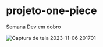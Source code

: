 # projeto-one-piece
Semana Dev em dobro

![Captura de tela 2023-11-06 201701](https://github.com/jefersonssant/projeto-one-piece/assets/133176621/5bd7b1fc-46f9-4631-82ab-eb40756ebcfc)

